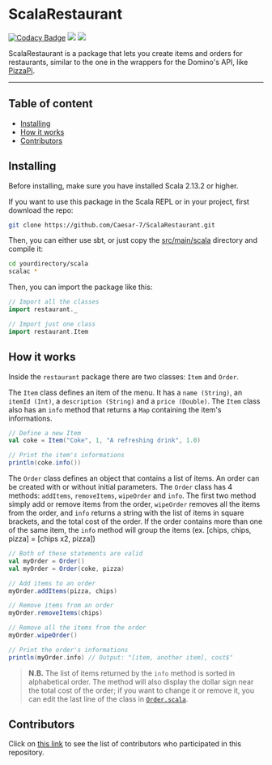 # ScalaRestaurant

[![Codacy Badge](https://app.codacy.com/project/badge/Grade/75230a0bdf6a4022a8dd926279a74289)](https://www.codacy.com/manual/Caesar-7/ScalaRestaurant?utm_source=github.com&amp;utm_medium=referral&amp;utm_content=Caesar-7/ScalaRestaurant&amp;utm_campaign=Badge_Grade)
![](https://img.shields.io/travis/com/Caesar-7/ScalaRestaurant)
![](https://img.shields.io/github/license/Caesar-7/ScalaRestaurant?color=blue)

ScalaRestaurant is a package that lets you create items and orders for restaurants, similar to the one in the wrappers for the Domino's API, like [PizzaPi](https://github.com/ggrammar/pizzapi).

---


## Table of content
- [Installing](#Installing)
- [How it works](#How-it-works)
- [Contributors](#Contributors)


## Installing

Before installing, make sure you have installed Scala 2.13.2 or higher.

If you want to use this package in the Scala REPL or in your project, first download the repo:

```bash
git clone https://github.com/Caesar-7/ScalaRestaurant.git
```

Then, you can either use sbt, or just copy the [src/main/scala](https://github.com/Caesar-7/ScalaRestaurant/blob/master/src/main/scala) directory and compile it:

```bash
cd yourdirectory/scala
scalac *
```

Then, you can import the package like this:

```scala
// Import all the classes
import restaurant._

// Import just one class
import restaurant.Item
```


## How it works

Inside the `restaurant` package there are two classes: `Item` and `Order`.


The `Item` class defines an item of the menu. It has a `name (String)`, an `itemId (Int)`, a `description (String)` and a `price (Double)`.
The `Item` class also has an `info` method that returns a `Map` containing the item's informations.

```scala
// Define a new Item
val coke = Item("Coke", 1, "A refreshing drink", 1.0)

// Print the item's informations
println(coke.info())
```


The `Order` class defines an object that contains a list of items. An order can be created with or without initial parameters.
The `Order` class has 4 methods: `addItems`, `removeItems`, `wipeOrder` and `info`. The first two method simply add or remove items from the order, `wipeOrder` removes all the items from the order, and `info` returns a string with the list of items in square brackets, and the total cost of the order.
If the order contains more than one of the same item, the `info` method will group the items (ex. [chips, chips, pizza] = [chips x2, pizza])

```scala
// Both of these statements are valid
val myOrder = Order()
val myOrder = Order(coke, pizza)

// Add items to an order
myOrder.addItems(pizza, chips)

// Remove items from an order
myOrder.removeItems(chips)

// Remove all the items from the order
myOrder.wipeOrder()

// Print the order's informations
println(myOrder.info) // Output: "[item, another item], cost$"
```

> **N.B.** The list of items returned by the `info` method is sorted in alphabetical order. The method will also display the dollar sign near the total cost of the order; if you want to change it or remove it, you can edit the last line of the class in [`Order.scala`](https://github.com/Caesar-7/ScalaRestaurant/blob/master/src/main/scala/Order.scala#L50).


## Contributors

Click on [this link](https://github.com/Caesar-7/ScalaRestaurant/graphs/contributors) to see the list of contributors who participated in this repository.
